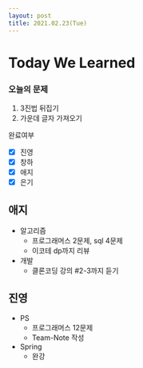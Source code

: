 ```yaml
---
layout: post
title: 2021.02.23(Tue)
---
```


# Today We Learned

###  오늘의 문제

1. 3진법 뒤집기
2. 가운데 글자 가져오기

완료여부  
- [x] 진영 
- [x] 창하
- [x] 애지 
- [x] 은기

## 애지

- 알고리즘
  - 프로그래머스 2문제, sql 4문제
  - 이코테 dp까지 리뷰
- 개발
  - 클론코딩 강의 #2-3까지 듣기
## 진영

- PS
  - 프로그래머스 12문제
  - Team-Note 작성
- Spring
  - 완강

